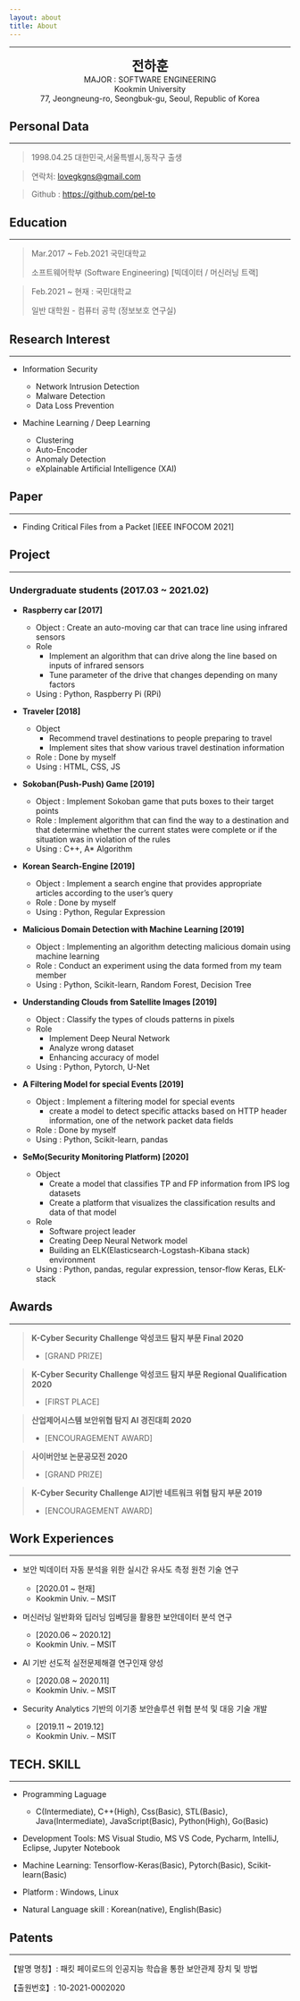 ```yaml
---
layout: about
title: About
---
```


* * *
<center>
<span style=
"font-size:170%;
font-weight:bold">
전하훈
</span>
</center>

<center>MAJOR : SOFTWARE ENGINEERING</center>

<center>Kookmin University</center>

<center>77, Jeongneung-ro, Seongbuk-gu, Seoul, Republic of Korea</center>

## Personal Data
---
> 1998.04.25 대한민국,서울특별시,동작구 출생

> 연락처: lovegkgns@gmail.com

> Github : <a href="https://github.com/pel-to">https://github.com/pel-to</a>


## Education
---
> Mar.2017 ~ Feb.2021 국민대학교
>
> 소프트웨어학부 (Software Engineering) [빅데이터 / 머신러닝 트랙]

> Feb.2021 ~ 현재 : 국민대학교
>
> 일반 대학원 - 컴퓨터 공학 (정보보호 연구실)


## Research Interest
---

* Information Security
    + Network Intrusion Detection
    + Malware Detection
    + Data Loss Prevention

* Machine Learning / Deep Learning
    + Clustering
    + Auto-Encoder
    + Anomaly Detection
    + eXplainable Artificial Intelligence (XAI)


## Paper
---

* Finding Critical Files from a Packet [IEEE INFOCOM 2021]



## Project
---
### Undergraduate students (2017.03 ~ 2021.02)
* **Raspberry car [2017]**
    - Object : Create an auto-moving car that can trace line using infrared sensors
    - Role
        + Implement an algorithm that can drive along the line based on inputs of infrared sensors
        + Tune parameter of the drive that changes depending on many factors
    - Using : Python, Raspberry Pi (RPi)

* **Traveler [2018]**
    - Object
        + Recommend travel destinations to people preparing to travel
        + Implement sites that show various travel destination information
    - Role : Done by myself
    - Using : HTML, CSS, JS

* **Sokoban(Push-Push) Game [2019]**
    - Object : Implement Sokoban game that puts boxes to their target points
    - Role : Implement algorithm that can find the way to a destination and that determine whether the current states were complete or if the situation was in violation of the rules
    - Using : C++, A* Algorithm

* **Korean Search-Engine [2019]**
    - Object : Implement a search engine that provides appropriate articles according to the user’s query
    - Role : Done by myself
    - Using : Python, Regular Expression

* **Malicious Domain Detection with Machine Learning [2019]**
    - Object : Implementing an algorithm detecting malicious domain using machine learning
    - Role : Conduct an experiment using the data formed from my team member
    - Using : Python, Scikit-learn, Random Forest, Decision Tree

* **Understanding Clouds from Satellite Images [2019]**
    - Object : Classify the types of clouds patterns in pixels
    - Role
        + Implement Deep Neural Network
        + Analyze wrong dataset
        + Enhancing accuracy of model
    - Using : Python, Pytorch, U-Net

* **A Filtering Model for special Events [2019]**
    - Object : Implement a filtering model for special events
        + create a model to detect specific attacks based on HTTP header information, one of the network packet data fields
    - Role : Done by myself
    - Using : Python, Scikit-learn, pandas

* **SeMo(Security Monitoring Platform) [2020]**
    - Object
        + Create a model that classifies TP and FP information from IPS log datasets
        + Create a platform that visualizes the classification results and data of that model
    - Role
        + Software project leader
        + Creating Deep Neural Network model
        + Building an ELK(Elasticsearch-Logstash-Kibana stack) environment
    - Using : Python, pandas, regular expression, tensor-flow Keras, ELK-stack



## Awards
---

> <strong>K-Cyber Security Challenge 악성코드 탐지 부문 Final 2020</strong>
> - [GRAND PRIZE]

> <strong>K-Cyber Security Challenge 악성코드 탐지 부문 Regional Qualification 2020</strong>
> - [FIRST PLACE]

><strong>산업제어시스템 보안위협 탐지 AI 경진대회 2020</strong>
>- [ENCOURAGEMENT AWARD]

><strong>사이버안보 논문공모전 2020</strong>
>- [GRAND PRIZE]

><strong>K-Cyber Security Challenge AI기반 네트워크 위협 탐지 부문 2019</strong>
>- [ENCOURAGEMENT AWARD]

## Work Experiences
---
- 보안 빅데이터 자동 분석을 위한 실시간 유사도 측정 원천 기술 연구
    + [2020.01 ~ 현재]
    + Kookmin Univ. – MSIT

- 머신러닝 일반화와 딥러닝 임베딩을 활용한 보안데이터 분석 연구
    + [2020.06 ~ 2020.12]
    + Kookmin Univ. – MSIT

- AI 기반 선도적 실전문제해결 연구인재 양성
    + [2020.08 ~ 2020.11]
    + Kookmin Univ. – MSIT

- Security Analytics 기반의 이기종 보안솔루션 위협 분석 및 대응 기술 개발
    + [2019.11 ~ 2019.12]
    + Kookmin Univ. – MSIT


## TECH. SKILL
---
- Programming Laguage
    + C(Intermediate), C++(High), Css(Basic), STL(Basic), Java(Intermediate), JavaScript(Basic), Python(High), Go(Basic)

- Development Tools: MS Visual Studio, MS VS Code, Pycharm, IntelliJ, Eclipse, Jupyter Notebook

- Machine Learning: Tensorflow-Keras(Basic), Pytorch(Basic), Scikit-learn(Basic)

- Platform : Windows, Linux

- Natural Language skill : Korean(native), English(Basic)

## Patents
---
【발명 명칭】: 패킷 페이로드의 인공지능 학습을 통한 보안관제 장치 및 방법

【출원번호】: 10-2021-0002020
